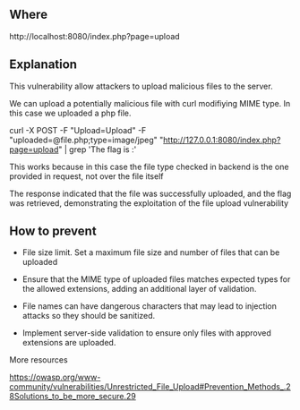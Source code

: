 ## Where

http://localhost:8080/index.php?page=upload


## Explanation

This vulnerability allow attackers to upload malicious files to the server.

We can upload a potentially malicious file with curl modifiying MIME type. In this case we uploaded a php file.

curl -X POST -F "Upload=Upload" -F "uploaded=@file.php;type=image/jpeg" "http://127.0.0.1:8080/index.php?page=upload" | grep 'The flag is :'

This works because in this case the file type checked in backend is the one provided in request, not over the file itself

The response indicated that the file was successfully uploaded, and the flag was retrieved, demonstrating the exploitation of the file upload vulnerability


## How to prevent

- File size limit. Set a maximum file size and number of files that can be uploaded

- Ensure that the MIME type of uploaded files matches expected types for the allowed extensions, adding an additional layer of validation.

- File names can have dangerous characters that may lead to injection attacks so they should be sanitized.

- Implement server-side validation to ensure only files with approved extensions are uploaded.

More resources

https://owasp.org/www-community/vulnerabilities/Unrestricted_File_Upload#Prevention_Methods_.28Solutions_to_be_more_secure.29